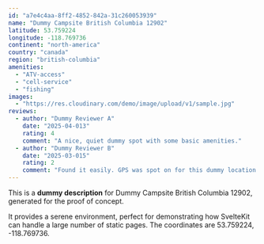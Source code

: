 ```yaml
---
id: "a7e4c4aa-8ff2-4852-842a-31c260053939"
name: "Dummy Campsite British Columbia 12902"
latitude: 53.759224
longitude: -118.769736
continent: "north-america"
country: "canada"
region: "british-columbia"
amenities:
  - "ATV-access"
  - "cell-service"
  - "fishing"
images:
  - "https://res.cloudinary.com/demo/image/upload/v1/sample.jpg"
reviews:
  - author: "Dummy Reviewer A"
    date: "2025-04-013"
    rating: 4
    comment: "A nice, quiet dummy spot with some basic amenities."
  - author: "Dummy Reviewer B"
    date: "2025-03-015"
    rating: 2
    comment: "Found it easily. GPS was spot on for this dummy location."
---
```


This is a **dummy description** for Dummy Campsite British Columbia 12902, generated for the proof of concept.

It provides a serene environment, perfect for demonstrating how SvelteKit can handle a large number of static pages. The coordinates are 53.759224, -118.769736.
